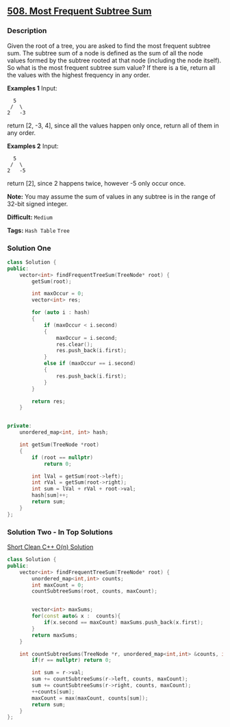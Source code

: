 ## [508. Most Frequent Subtree Sum](https://leetcode.com/problems/most-frequent-subtree-sum/description/)

### Description

Given the root of a tree, you are asked to find the most frequent subtree sum. The subtree sum of a node is defined as the sum of all the node values formed by the subtree rooted at that node (including the node itself). So what is the most frequent subtree sum value? If there is a tie, return all the values with the highest frequency in any order.

**Examples 1**
Input:

```
  5
 /  \
2   -3

```

return [2, -3, 4], since all the values happen only once, return all of them in any order.

**Examples 2**
Input:

```
  5
 /  \
2   -5

```

return [2], since 2 happens twice, however -5 only occur once.

**Note:** You may assume the sum of values in any subtree is in the range of 32-bit signed integer.

**Difficult:** `Medium`

**Tags:** `Hash Table` `Tree`

### Solution One

```c++
class Solution {
public:
    vector<int> findFrequentTreeSum(TreeNode* root) {
        getSum(root);

        int maxOccur = 0;
        vector<int> res;

        for (auto i : hash)
        {
            if (maxOccur < i.second)
            {
                maxOccur = i.second;
                res.clear();
                res.push_back(i.first);
            }
            else if (maxOccur == i.second)
            {
                res.push_back(i.first);
            }
        }

        return res;
    }


private:
    unordered_map<int, int> hash;

    int getSum(TreeNode *root)
    {
        if (root == nullptr)
            return 0;

        int lVal = getSum(root->left);
        int rVal = getSum(root->right);
        int sum = lVal + rVal + root->val;
        hash[sum]++;
        return sum;
    }
};
```

### Solution Two - In Top Solutions

[Short Clean C++ O(n) Solution](https://discuss.leetcode.com/topic/77763/short-clean-c-o-n-solution)

```c++
class Solution {
public:
    vector<int> findFrequentTreeSum(TreeNode* root) {
        unordered_map<int,int> counts;
        int maxCount = 0;
        countSubtreeSums(root, counts, maxCount);


        vector<int> maxSums;
        for(const auto& x :  counts){
            if(x.second == maxCount) maxSums.push_back(x.first);
        }
        return maxSums;
    }

    int countSubtreeSums(TreeNode *r, unordered_map<int,int> &counts, int& maxCount){
        if(r == nullptr) return 0;

        int sum = r->val;
        sum += countSubtreeSums(r->left, counts, maxCount);
        sum += countSubtreeSums(r->right, counts, maxCount);
        ++counts[sum];
        maxCount = max(maxCount, counts[sum]);
        return sum;
    }
};
```

